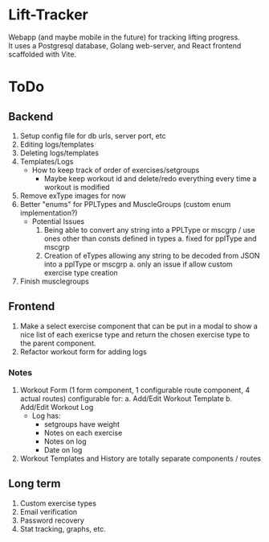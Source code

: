 # Lift-Tracker
Webapp (and maybe mobile in the future) for tracking lifting progress.  
It uses a Postgresql database, Golang web-server, and React frontend scaffolded with Vite.  

# ToDo

## Backend
1. Setup config file for db urls, server port, etc
2. Editing logs/templates
3. Deleting logs/templates
4. Templates/Logs
    * How to keep track of order of exercises/setgroups
        * Maybe keep workout id and delete/redo everything every time a workout is modified
5. Remove exType images for now
6. Better "enums" for PPLTypes and MuscleGroups (custom enum implementation?)
    - Potential Issues
        1. Being able to convert any string into a PPLType or mscgrp / use ones other than consts defined in types
            a. fixed for pplType and mscgrp
        2. Creation of eTypes allowing any string to be decoded from JSON into a pplType or mscgrp
            a. only an issue if allow custom exercise type creation
7. Finish musclegroups

## Frontend
1. Make a select exercise component that can be put in a modal to show
a nice list of each exericse type and return the chosen exercise type
to the parent component.
2. Refactor workout form for adding logs

### Notes
1. Workout Form (1 form component, 1 configurable route component, 4 actual routes) configurable for:
    a. Add/Edit Workout Template
    b. Add/Edit Workout Log
    - Log has:
        - setgroups have weight
        - Notes on each exercise
        - Notes on log
        - Date on log
2. Workout Templates and History are totally separate components / routes

## Long term
1. Custom exercise types
2. Email verification
3. Password recovery
4. Stat tracking, graphs, etc.